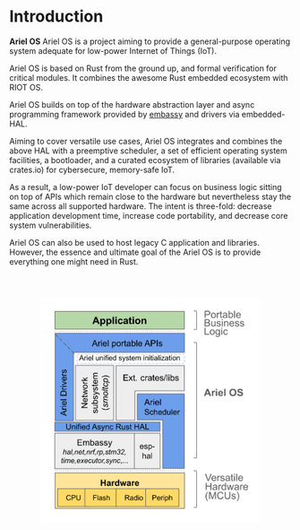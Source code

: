 # Introduction

**Ariel OS** Ariel OS is a project aiming to provide a general-purpose 
operating system adequate for low-power Internet of Things (IoT).

Ariel OS is based on Rust from the ground up, and formal verification for critical modules. 
It combines the awesome Rust embedded ecosystem with RIOT OS.

Ariel OS builds on top of the hardware abstraction layer 
and async programming framework provided by
[embassy](https://github.com/embassy-rs/embassy) and 
drivers via embedded-HAL.

Aiming to cover versatile use cases, Ariel OS integrates and combines 
the above HAL with a preemptive scheduler, 
a set of efficient operating system facilities, a bootloader, 
and a curated ecosystem of libraries (available via crates.io)
for cybersecure, memory-safe IoT. 

As a result, a low-power IoT developer can focus on business logic
sitting on top of APIs which remain close to the hardware but
nevertheless stay the same across all supported hardware.
The intent is three-fold: decrease application development time,
increase code portability, and decrease core system vulnerabilities.

Ariel OS can also be used to host legacy C application and libraries.
However, the essence and ultimate goal of the Ariel OS is to
provide everything one might need in Rust.

<p style="text-align: center; margin: 4em">
  <img src="figures/ariel-os-arch-diagram2.svg" alt="Architecture diagram">
</p>
